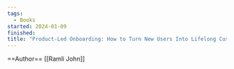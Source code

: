 ```yaml
---
tags:
  - Books
started: 2024-01-09
finished: 
title: "Product-Led Onboarding: How to Turn New Users Into Lifelong Customers"
---
```

==Author== [[Ramli John]]